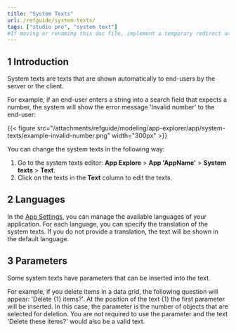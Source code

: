 ```yaml
---
title: "System Texts"
url: /refguide/system-texts/
tags: ["studio pro", "system text"]
#If moving or renaming this doc file, implement a temporary redirect and let the respective team know they should update the URL in the product. See Mapping to Products for more details.
---
```


## 1 Introduction

System texts are texts that are shown automatically to end-users by the server or the client. 

For example, if an end-user enters a string into a search field that expects a number, the system will show the error message 'Invalid number' to the end-user:

{{< figure src="/attachments/refguide/modeling/app-explorer/app/system-texts/example-invalid-number.png" width="300px" >}}

You can change the system texts in the following way:

1. Go to the system texts editor: **App Explore** > **App 'AppName'** > **System texts** > **Text**.
2. Click on the texts in the **Text** column to edit the texts.

## 2 Languages

In the [App Settings](/refguide/project-settings/), you can manage the available languages of your application. For each language, you can specify the translation of the system texts. If you do not provide a translation, the text will be shown in the default language.

## 3 Parameters

Some system texts have parameters that can be inserted into the text. 

For example, if you delete items in a data grid, the following question will appear: 'Delete {1} items?'. At the position of the text {1} the first parameter will be inserted. In this case, the parameter is the number of objects that are selected for deletion. You are not required to use the parameter and the text 'Delete these items?' would also be a valid text.
